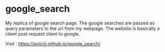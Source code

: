 # google_search
My replica of google search page. 
The google searches are passed as query parameters to the url from my webpage. The website is basically a client post request client to google.

Visit : https://aviiciii.github.io/google_search/
